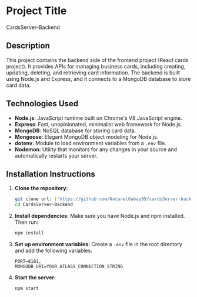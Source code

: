 # Project Title
CardsServer-Backend


## Description
This project contains the backend side of the frontend project (React cards project). It provides APIs for managing business cards, including creating, updating, deleting, and retrieving card information. The backend is built using Node.js and Express, and it connects to a MongoDB database to store card data.

## Technologies Used
- **Node.js**: JavaScript runtime built on Chrome's V8 JavaScript engine.
- **Express**: Fast, unopinionated, minimalist web framework for Node.js.
- **MongoDB**: NoSQL database for storing card data.
- **Mongoose**: Elegant MongoDB object modeling for Node.js.
- **dotenv**: Module to load environment variables from a `.env` file.
- **Nodemon**: Utility that monitors for any changes in your source and automatically restarts your server.

## Installation Instructions

1. **Clone the repository:**
    ```sh
    git clone url: ['https://github.com/NatanelGabay99/cardsServer-backend.git']
    cd CardsServer-Backend
    ```

2. **Install dependencies:**
    Make sure you have Node.js and npm installed. Then run:
    ```sh
    npm install
    ```

3. **Set up environment variables:**
    Create a `.env` file in the root directory and add the following variables:
    ```env
    PORT=8181,
   MONGODB_URI=YOUR_ATLASS_CONNECTION_STRING
    ```

4. **Start the server:**
    ```sh
    npm start
    ```


